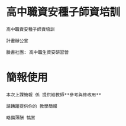 # 高中職資安種子師資培訓
```
高中職資安種子師資培訓

```
```
計畫辦公室

```
```
臉書社團: 高中職生資安研習營
```
# 簡報使用
```
本次上課簡報 係 提供給教師**參考與修改用**

請踴躍提供你的 教學簡報

略備薄酬 犒賞
```
